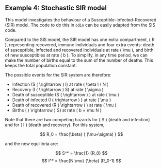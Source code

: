 ## Example 4: Stochastic SIR model

This model investigates the behaviour of a Susceptible-Infected-Recovered (SIR) model. The code to do this in `odin` can be easily adapted from the SIS code.

Compared to the SIS model, the SIR model has one extra compartment, \( R \), representing recovered, immune individuals and four extra events: death of susceptible, infected and recovered individuals at rate \( \mu \), and birth of new susceptibles at rate \( b \). To simplify, in any time period, we can make the number of births equal to the sum of the number of deaths. This keeps the total population constant.

The possible events for the SIR system are therefore:

* Infection (S \( \rightarrow \) I) at rate  \( \beta I / N \)
* Recovery (I \( \rightarrow \) S)  at rate  \( \sigma \)
* Death of susceptible (S \( \rightarrow \) ) at rate \( \mu \)
* Death of infected (I \( \rightarrow \) ) at rate \( \mu \)
* Death of recovered (R \( \rightarrow \) ) at rate \( \mu \)
* Births ( \( \rightarrow \) S) at rate \( b = \mu N \)

Note that there are two competing hazards for \( S \) (death and infection) and for \( I \) (death and recovery). For this system,

$$ R_0  = \frac{\beta} { (\mu+\sigma) } $$

and the new equilibria are:

$$ S^* = \frac{1} {R_0} $$
$$ I^* = \frac{N \mu} {\beta}  (R_0-1) $$
